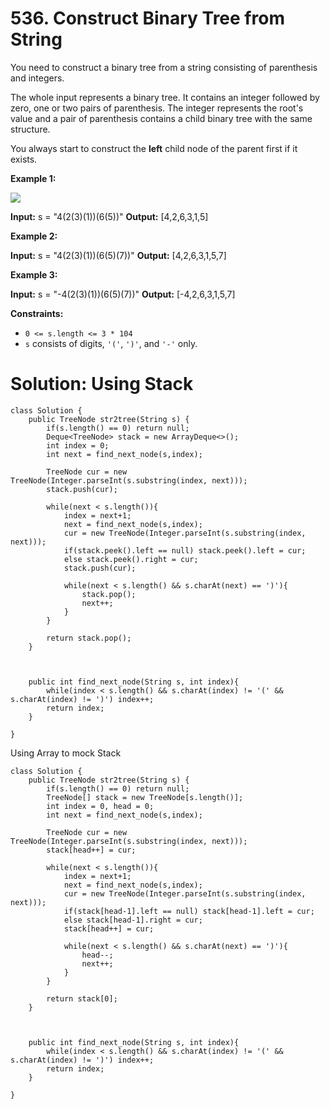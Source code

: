 # 536. Construct Binary Tree from String
You need to construct a binary tree from a string consisting of parenthesis and integers.

The whole input represents a binary tree. It contains an integer followed by zero, one or two pairs of parenthesis. The integer represents the root's value and a pair of parenthesis contains a child binary tree with the same structure.

You always start to construct the  **left**  child node of the parent first if it exists.

**Example 1:**

![](https://assets.leetcode.com/uploads/2020/09/02/butree.jpg)

**Input:** s = "4(2(3)(1))(6(5))"
**Output:** [4,2,6,3,1,5]

**Example 2:**

**Input:** s = "4(2(3)(1))(6(5)(7))"
**Output:** [4,2,6,3,1,5,7]

**Example 3:**

**Input:** s = "-4(2(3)(1))(6(5)(7))"
**Output:** [-4,2,6,3,1,5,7]

**Constraints:**

-   `0 <= s.length <= 3 * 104`
-   `s`  consists of digits,  `'('`,  `')'`, and  `'-'`  only.

# Solution: Using Stack
```
class Solution {
    public TreeNode str2tree(String s) {
        if(s.length() == 0) return null;
        Deque<TreeNode> stack = new ArrayDeque<>();
        int index = 0;
        int next = find_next_node(s,index);
        
        TreeNode cur = new TreeNode(Integer.parseInt(s.substring(index, next)));
        stack.push(cur);
        
        while(next < s.length()){
            index = next+1;
            next = find_next_node(s,index);
            cur = new TreeNode(Integer.parseInt(s.substring(index, next)));
            if(stack.peek().left == null) stack.peek().left = cur;
            else stack.peek().right = cur;
            stack.push(cur);
            
            while(next < s.length() && s.charAt(next) == ')'){
                stack.pop();
                next++;
            }
        }
        
        return stack.pop();
    }
    
    
    
    public int find_next_node(String s, int index){
        while(index < s.length() && s.charAt(index) != '(' && s.charAt(index) != ')') index++;
        return index;
    }
    
}
```

Using Array to mock Stack
```
class Solution {
    public TreeNode str2tree(String s) {
        if(s.length() == 0) return null;
        TreeNode[] stack = new TreeNode[s.length()];
        int index = 0, head = 0;
        int next = find_next_node(s,index);
        
        TreeNode cur = new TreeNode(Integer.parseInt(s.substring(index, next)));
        stack[head++] = cur;
        
        while(next < s.length()){
            index = next+1;
            next = find_next_node(s,index);
            cur = new TreeNode(Integer.parseInt(s.substring(index, next)));
            if(stack[head-1].left == null) stack[head-1].left = cur;
            else stack[head-1].right = cur;
            stack[head++] = cur;
            
            while(next < s.length() && s.charAt(next) == ')'){
                head--;
                next++;
            }
        }
        
        return stack[0];
    }
    
    
    
    public int find_next_node(String s, int index){
        while(index < s.length() && s.charAt(index) != '(' && s.charAt(index) != ')') index++;
        return index;
    }
    
}
```